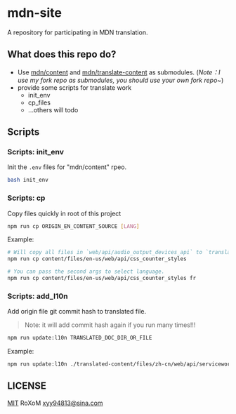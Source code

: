 # mdn-site

A repository for participating in MDN translation.

## What does this repo do?

- Use [mdn/content](https://github.com/xyy94813/content) and [mdn/translate-content](https://github.com/xyy94813/translated-content.git) as submodules.
  (_Note：I use my fork repo as submodules, you should use your own fork repo~_)
- provide some scripts for translate work
  - init_env
  - cp_files
  - ...others will todo

## Scripts

### Scripts: init_env

Init the `.env` files for "mdn/content" rpeo.

```sh
bash init_env
```

### Scripts: cp

Copy files quickly in root of this project

```sh
npm run cp ORIGIN_EN_CONTENT_SOURCE [LANG]
```

Example:

```sh
# Will copy all files in `web/api/audio_output_devices_api` to `translated-content/files/zh-cn/web/api/audio_output_devices_api`
npm run cp content/files/en-us/web/api/css_counter_styles

# You can pass the second args to select language.
npm run cp content/files/en-us/web/api/css_counter_styles fr
```

### Scripts: add_l10n

Add origin file git commit hash to translated file.

> Note: it will add commit hash again if you run many times!!!

```sh
npm run update:l10n TRANSLATED_DOC_DIR_OR_FILE
```

Example:

```sh
npm run update:l10n ./translated-content/files/zh-cn/web/api/serviceworkerglobalscope/
```

## LICENSE

[MIT](./LICENSE) RoXoM xyy94813@sina.com
